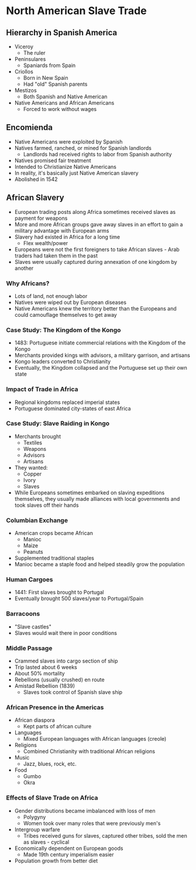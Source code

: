 # North American Slave Trade 
## Hierarchy in Spanish America
* Viceroy
  * The ruler
* Peninsulares
  * Spaniards from Spain
* Criollos
  * Born in New Spain
  * Had "old" Spanish parents
* Mestizos
  * Both Spanish and Native American
* Native Americans and African Americans
  * Forced to work without wages
## Encomienda
* Native Americans were exploited by Spanish
* Natives farmed, ranched, or mined for Spanish landlords
  * Landlords had received rights to labor from Spanish authority
* Natives promised fair treatment
* Intended to Christianize Native Americans
* In reality, it's basically just Native American slavery
* Abolished in 1542
## African Slavery
* European trading posts along Africa sometimes received slaves as payment for weapons
* More and more African groups gave away slaves in an effort to gain a military advantage with European arms
* Slavery had existed in Africa for a long time
  * Flex wealth/power
* Europeans were not the first foreigners to take African slaves - Arab traders had taken them in the past
* Slaves were usually captured during annexation of one kingdom by another
### Why Africans?
* Lots of land, not enough labor
* Natives were wiped out by European diseases
* Native Americans knew the territory better than the Europeans and could camouflage themselves to get away
### Case Study: The Kingdom of the Kongo
* 1483: Portuguese initiate commercial relations with the Kingdom of the Kongo
* Merchants provided kings with advisors, a military garrison, and artisans
* Kongo leaders converted to Christianity
* Eventually, the Kingdom collapsed and the Portuguese set up their own state
### Impact of Trade in Africa
* Regional kingdoms replaced imperial states
* Portuguese dominated city-states of east Africa
### Case Study: Slave Raiding in Kongo
* Merchants brought
  * Textiles
  * Weapons
  * Advisors
  * Artisans
* They wanted:
  * Copper
  * Ivory 
  * Slaves
* While Europeans sometimes embarked on slaving expeditions themselves, they usually made alliances with local governments and took slaves off their hands
### Columbian Exchange
* American crops became African
  * Manioc
  * Maize
  * Peanuts
* Supplemented traditional staples
* Manioc became a staple food and helped steadily grow the population
### Human Cargoes
* 1441: First slaves brought to Portugal
* Eventually brought 500 slaves/year to Portugal/Spain
### Barracoons
* "Slave castles"
* Slaves would wait there in poor conditions
### Middle Passage
* Crammed slaves into cargo section of ship
* Trip lasted about 6 weeks
* About 50% mortality
* Rebellions (usually crushed) en route
* Amistad Rebellion (1839)
  * Slaves took control of Spanish slave ship
### African Presence in the Americas
* African diaspora
  * Kept parts of african culture
* Languages
  * Mixed European languages with African languages (creole)
* Religions
  * Combined Christianity with traditional African religions
* Music
  * Jazz, blues, rock, etc.
* Food
  * Gumbo
  * Okra
### Effects of Slave Trade on Africa
* Gender distributions became imbalanced with loss of men
  * Polygyny
  * Women took over many roles that were previously men's
* Intergroup warfare
  * Tribes received guns for slaves, captured other tribes, sold the men as slaves - cyclical
* Economically dependent on European goods
  * Made 19th century imperialism easier
* Population growth from better diet